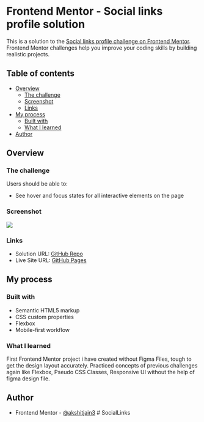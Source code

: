 # Frontend Mentor - Social links profile solution

This is a solution to the [Social links profile challenge on Frontend Mentor](https://www.frontendmentor.io/challenges/social-links-profile-UG32l9m6dQ). Frontend Mentor challenges help you improve your coding skills by building realistic projects.

## Table of contents

- [Overview](#overview)
  - [The challenge](#the-challenge)
  - [Screenshot](#screenshot)
  - [Links](#links)
- [My process](#my-process)
  - [Built with](#built-with)
  - [What I learned](#what-i-learned)
- [Author](#author)

## Overview

### The challenge

Users should be able to:

- See hover and focus states for all interactive elements on the page

### Screenshot

![](./screenshot.jpg)

### Links

- Solution URL: [GitHub Repo](https://github.com/akshitjain3/SocialLinks.git)
- Live Site URL: [GitHub Pages](https://akshitjain3.github.io/SocialLinks/)

## My process

### Built with

- Semantic HTML5 markup
- CSS custom properties
- Flexbox
- Mobile-first workflow

### What I learned

First Frontend Mentor project i have created without Figma Files, tough to get the design layout accurately. Practiced concepts of previous challenges again like Flexbox, Pseudo CSS Classes, Responsive UI without the help of figma design file.

## Author

- Frontend Mentor - [@akshitjain3](https://www.frontendmentor.io/profile/akshitjain3ac)
#   S o c i a l L i n k s  
 